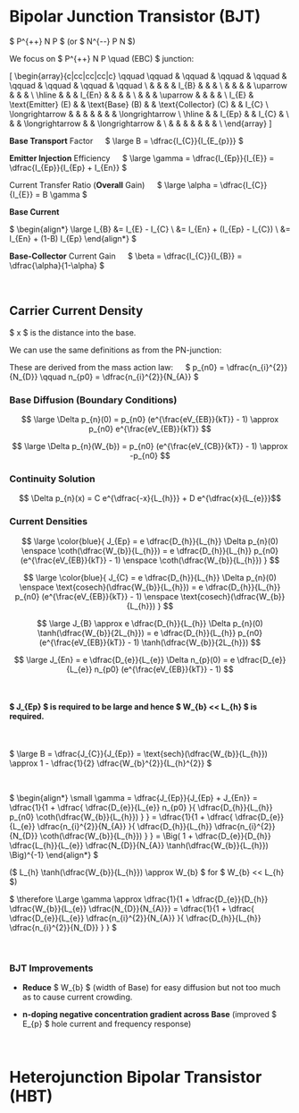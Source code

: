 # Bipolar Junction Transistor (BJT)

$ P^{++} N P $ (or $ N^{--} P N $)

We focus on $ P^{++} N P \quad (EBC) $ junction:

\[
\begin{array}{c|cc|cc|cc|c}
\qquad \qquad & \qquad & \qquad & \qquad & \qquad & \qquad & \qquad & \qquad \\
              &   &   &   & I_{B}  &   &  & \\
              &   &   &   &  \uparrow  &   &  & \\ \hline
              &   &   & I_{En} &    &   &  & \\
              &   &   & \uparrow & &   &  & \\
I_{E}         & \text{Emitter} (E) &   & \text{Base} (B) &   & \text{Collector} (C) &  & I_{C}          \\
\longrightarrow   &   &   &   &   &   &  & \longrightarrow   \\ \hline
              &   &  I_{Ep} &   & I_{C}  & \\ 
              &   &   \longrightarrow &   & \longrightarrow  &  \\
              &   &   &   &   &   &  & \\
\end{array}
\]


**Base Transport** Factor &emsp; $ \large B = \dfrac{I_{C}}{I_{E_{p}}} $

**Emitter Injection** Efficiency &emsp; $ \large \gamma = \dfrac{I_{Ep}}{I_{E}} = \dfrac{I_{Ep}}{I_{Ep} + I_{En}} $

Current Transfer Ratio (**Overall** Gain) &emsp; $ \large \alpha = \dfrac{I_{C}}{I_{E}} = B \gamma $

**Base Current** 

$ \begin{align*}
\large I_{B} &= I_{E} - I_{C} \\ &= I_{En} + (I_{Ep} - I_{C}) \\ &= I_{En} + (1-B) I_{Ep} \end{align*}
$

**Base-Collector** Current Gain &emsp; $ \beta = \dfrac{I_{C}}{I_{B}} = \dfrac{\alpha}{1-\alpha} $

</br>

## Carrier Current Density
$ x $ is the distance into the base.

We can use the same definitions as from the PN-junction:

These are derived from the mass action law: &emsp;
$ p_{n0} = \dfrac{n_{i}^{2}}{N_{D}} \qquad n_{p0} = \dfrac{n_{i}^{2}}{N_{A}} $


### Base Diffusion (Boundary Conditions)

$$ \large \Delta p_{n}(0) = p_{n0} (e^{\frac{eV_{EB}}{kT}} - 1) \approx p_{n0} e^{\frac{eV_{EB}}{kT}} $$

$$ \large \Delta p_{n}(W_{b}) = p_{n0} (e^{\frac{eV_{CB}}{kT}} - 1) \approx -p_{n0} $$


### Continuity Solution

$$ \Delta p_{n}(x) = C e^{\dfrac{-x}{L_{h}}} + D e^{\dfrac{x}{L_{e}}}$$

### Current Densities

$$ \large \color{blue}{ J_{Ep} = e \dfrac{D_{h}}{L_{h}} \Delta p_{n}(0) \enspace \coth(\dfrac{W_{b}}{L_{h}}) = e \dfrac{D_{h}}{L_{h}} p_{n0} (e^{\frac{eV_{EB}}{kT}} - 1) \enspace \coth(\dfrac{W_{b}}{L_{h}}) } $$

$$ \large \color{blue}{ J_{C} = e \dfrac{D_{h}}{L_{h}} \Delta p_{n}(0) \enspace \text{cosech}(\dfrac{W_{b}}{L_{h}}) = e \dfrac{D_{h}}{L_{h}} p_{n0} (e^{\frac{eV_{EB}}{kT}} - 1) \enspace \text{cosech}(\dfrac{W_{b}}{L_{h}}) } $$

$$ \large J_{B} \approx e \dfrac{D_{h}}{L_{h}} \Delta p_{n}(0) \tanh(\dfrac{W_{b}}{2L_{h}}) = e \dfrac{D_{h}}{L_{h}} p_{n0} (e^{\frac{eV_{EB}}{kT}} - 1) \tanh(\dfrac{W_{b}}{2L_{h}}) $$


$$ \large J_{En} = e \dfrac{D_{e}}{L_{e}} \Delta n_{p}(0) = e \dfrac{D_{e}}{L_{e}} n_{p0} (e^{\frac{eV_{EB}}{kT}} - 1) $$

</br>

#### $ J_{Ep} $ is required to be large and hence $ W_{b} << L_{h} $ is required.

</br>

$ \large B = \dfrac{J_{C}}{J_{Ep}} = \text{sech}(\dfrac{W_{b}}{L_{h}}) \approx 1 - \dfrac{1}{2} \dfrac{W_{b}^{2}}{L_{h}^{2}} $

</br>

$
\begin{align*}
\small \gamma = \dfrac{J_{Ep}}{J_{Ep} + J_{En}} 
= \dfrac{1}{1 + \dfrac{ \dfrac{D_{e}}{L_{e}} n_{p0} }{ \dfrac{D_{h}}{L_{h}} p_{n0} \coth(\dfrac{W_{b}}{L_{h}}) } } 
= \dfrac{1}{1 + \dfrac{ \dfrac{D_{e}}{L_{e}} \dfrac{n_{i}^{2}}{N_{A}} }{ \dfrac{D_{h}}{L_{h}} \dfrac{n_{i}^{2}}{N_{D}} \coth(\dfrac{W_{b}}{L_{h}}) } }
= \Big( 1 + \dfrac{D_{e}}{D_{h}} \dfrac{L_{h}}{L_{e}} \dfrac{N_{D}}{N_{A}} \tanh(\dfrac{W_{b}}{L_{h}}) \Big)^{-1}
\end{align*}
$

($ L_{h} \tanh(\dfrac{W_{b}}{L_{h}}) \approx W_{b} $ for $ W_{b} << L_{h} $)

$ \therefore \Large \gamma \approx \dfrac{1}{1 + \dfrac{D_{e}}{D_{h}} \dfrac{W_{b}}{L_{e}} \dfrac{N_{D}}{N_{A}}} = \dfrac{1}{1 + \dfrac{ \dfrac{D_{e}}{L_{e}} \dfrac{n_{i}^{2}}{N_{A}} }{ \dfrac{D_{h}}{L_{h}} \dfrac{n_{i}^{2}}{N_{D}} } } $


</br>

### BJT Improvements

* **Reduce** $ W_{b} $ (width of Base) for easy diffusion but not too much as to cause current crowding.

* **n-doping negative concentration gradient across Base** (improved $ E_{p} $ hole current and frequency response)

</br>


# Heterojunction Bipolar Transistor (HBT)






